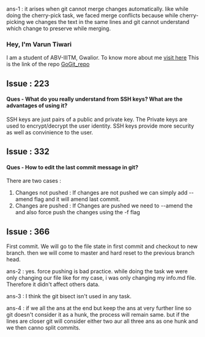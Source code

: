 ans-1 : it arises when git cannot merge changes automatically. like while doing the cherry-pick task, we faced merge conflicts because while cherry-picking we changes the text in the same lines and git cannot understand which change to  preserve while merging. 

### Hey, I'm Varun Tiwari
I am a student of ABV-IIITM, Gwalior.
To know more about me [visit here](https://github.com/varunKT001)
This is the link of the repo [GoGit_repo](https://github.com/varunKT001/GoGit)

## Issue : 223 
#### Ques - What do you really understand from SSH keys? What are the advantages of using it?
SSH keys are just pairs of a public and private key. The Private keys are used to encrypt/decrypt the user identity. SSH keys provide more security as well as convinience to the user.  

## Issue : 332 
#### Ques - How to edit the last commit message in git?
There are two cases : 
1. Changes not pushed : If changes are not pushed we can simply add --amend flag and it will amend last commit. 
2. Changes are pushed : If Changes are pushed we need to --amend the and also force push the changes using the -f flag

## Issue : 366
First commit. We will go to the file state in first commit and checkout to new branch. then we will come to master and hard reset to the previous branch head.




ans-2 : yes. force pushing is bad practice. while doing the task we were only changing our file like for my case, i was only changing my info.md file. Therefore it didn't affect others data. 






















ans-3 : I think the git bisect isn't used in any task. 




ans-4 : if we all the ans at the end but keep the ans at very further line so git doesn't consider it as a hunk, the process will remain same. but if the lines are closer git will consider either two aur all three ans as one hunk and we then canno split commits. 
